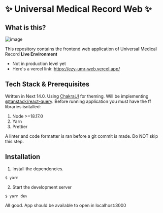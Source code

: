 # :sparkles: Universal Medical Record Web :sparkles:

## What is this?
![image](https://github.com/miguelvalencia2497/umr-web/assets/11910798/734fb5ff-000a-4be2-a583-e3a3cab0dd12)

This repository contains the frontend web application of Universal Medical Record
**Live Environment**
* Not in production level yet
* Here's a vercel link: https://ezy-umr-web.vercel.app/

## Tech Stack & Prerequisites

Written in Next 14.0. Using [ChakraUI](https://chakra-ui.com/) for theming. Will be implementing [@tanstack/react-query](https://tanstack.com/query/latest). Before running application you must have the ff libraries isntalled:

1. Node >=18.17.0
2. Yarn
3. Prettier

A linter and code formatter is ran before a git commit is made. Do NOT skip this step.

## Installation

1. Install the dependencies.

```sh
$ yarn
```

2. Start the development server

```sh
$ yarn dev
```

All good. App should be available to open in localhost:3000
